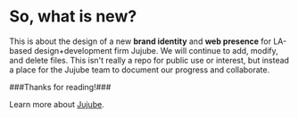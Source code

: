 So, what is __new__?
===

This is about the design of a new **brand identity** and **web presence** for LA-based design+development firm Jujube. We will continue to add, modify, and delete files. This isn't really a repo for public use or interest, but instead a place for the Jujube team to document our progress and collaborate.

###Thanks for reading!###

Learn more about [Jujube](http://jujubeweb.com). 
